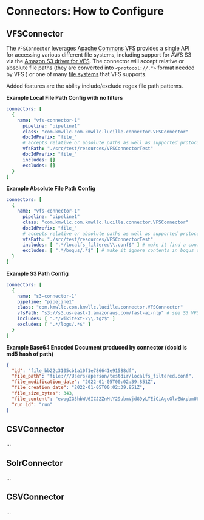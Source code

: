 # Connectors: How to Configure

## VFSConnector

The ```VFSConnector``` leverages [Apache Commons VFS](https://commons.apache.org/proper/commons-vfs/index.html) provides
a single API for accessing various different file systems, including support for AWS S3 via the 
[Amazon S3 driver for VFS](https://github.com/abashev/vfs-s3). The connector will accept 
relative or absolute file paths (they are converted into ```<protocol://.*>``` format needed by VFS ) or one of 
many [file systems](https://commons.apache.org/proper/commons-vfs/filesystems.html) that VFS supports. 

Added features are the ability include/exclude regex file path patterns.

**Example Local File Path Config with no filters**
```yaml
connectors: [
  {
    name: "vfs-connector-1"
      pipeline: "pipeline1"
      class: "com.kmwllc.com.kmwllc.lucille.connector.VFSConnector"
      docIdPrefix: "file_"
      # accepts relative or absolute paths as well as supported protocols
      vfsPath: "./src/test/resources/VFSConnectorTest"
      docIdPrefix: "file_"
      includes: []
      excludes: []
  }              
]

```

**Example Absolute File Path Config**
```yaml
connectors: [
  {
    name: "vfs-connector-1"
      pipeline: "pipeline1"
      class: "com.kmwllc.com.kmwllc.lucille.connector.VFSConnector"
      docIdPrefix: "file_"
      # accepts relative or absolute paths as well as supported protocols
      vfsPath: "./src/test/resources/VFSConnectorTest"
      includes: [ ".*/localfs_filtered\\.conf$" ] # make it find a config file
      excludes: [ ".*/bogus/.*$" ] # make it ignore contents in bogus directory
  }  
]
```

**Example S3 Path Config**
```yaml
connectors: [
  {
    name: "s3-connector-1"
    pipeline: "pipeline1"
    class: "com.kmwllc.com.kmwllc.lucille.connector.VFSConnector"
    vfsPath: "s3://s3.us-east-1.amazonaws.com/fast-ai-nlp" # see S3 VFS docs about AWS creds support
    includes: [ ".*/wikitext-2\\.tgz$" ]
    excludes: [ ".*/logs/.*$" ]
  }
]
```

**Example Base64 Encoded Document produced by connector (docid is md5 hash of path)**
```json
{
  "id": "file_bb22c3105cb1a10f1e786641e91588df",
  "file_path": "file:///Users/aperson/testdir/localfs_filtered.conf",
  "file_modification_date": "2022-01-05T00:02:39.851Z",
  "file_creation_date": "2022-01-05T00:02:39.851Z",
  "file_size_bytes": 343,
  "file_content": "ewogIG5hbWU6ICJ2ZnMtY29ubmVjdG9yLTEiCiAgcGlwZWxpbmU6ICJwaXBlbGluZTEiCiAgY2xhc3M6ICJjb20ua213bGxjLmx1Y2lsbGUuY29ubmVjdG9yLlZGU0Nvbm5lY3RvciIKICBkb2NJZFByZWZpeDogImZpbGVfIgogICMgdGVzdCBhYmlsaXR5IHRvIHJlc29sdmUgcmVsYXRpdmUgbG9jYWwgZmlsZSBwYXRocwogIHZmc1BhdGg6ICIuL3NyYy90ZXN0L3Jlc291cmNlcy9WRlNDb25uZWN0b3JUZXN0IgogIGluY2x1ZGVzOiBbICIuKi9sb2NhbGZzX2ZpbHRlcmVkXFwuY29uZiQiIF0gIyBtYWtlIGl0IGZpbmQgdGhpcyBjb25maWcgZmlsZQogIGV4Y2x1ZGVzOiBbICIuKi9ib2d1cy8uKiQiIF0KfQ==",
  "run_id": "run"
}
```

## CSVConnector

...

## SolrConnector

...

## CSVConnector

...


